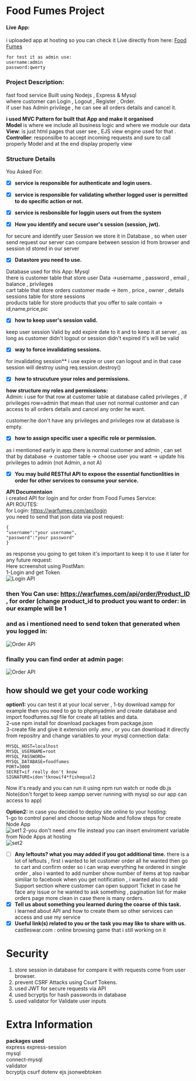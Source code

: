 # Food Fumes Project
#### Live App:
i uploaded app at hosting so you can check it Live directly from here:
[Food Fumes](http://warfumes.com)  
```
for test it as admin use:
username:admin
password:qwerty

```

### Project Description:
fast food service Built using Nodejs , Express & Mysql   
where customer can Login , Logout , Register , Order.  
if user has Admin privilege , he can see all orders details and cancel it.  

**i used MVC Pattern for built that App and make it organised**  
**Model** is where we include all business logic and where we module our data  
**View**: is just html pages that user see , EJS view engine used for that . 
**Controller**: responsilbe to accept incoming requests and sure to call properly Model and at the end display properly view  

### Structure Details
You Asked For:
- [x] **service is responsible for authenticate and login users.**
- [x] **service is responsible for validating whether logged user is permitted to do specific action or not.**
- [x] **service is resbonsible for loggin users out from the system**

- [x] **How you identify and secure user's session (session, jwt).**  

for secure and identify user Session we store it in Database , so when user send request our server can compare between session id from browser and session id stored in our server

- [x] **Datastore you need to use.**  

Database used for this App: Mysql  
there is customer table that store user Data ->username , password , email , balance , privileges  
cart table that store orders customer made -> item , price , owner , details  
sessions table for store sessions  
products table for store products that you offer to sale contain -> id,name,price,pic  

- [x] **how to keep user's session valid.**  

keep user session Valid by add expire date to it  and to keep it at server , as long as customer didn't logout or session didn't expired it's will be valid  

- [x] **way to force invalidating sessions.**   

for invalidating session** i use expire or user can logout and in that case session will destroy using req.session.destroy()  

- [x] **how to strucuture your roles and permissions.**   

**how structure my roles and permissions:**  
Admin: i use for that row at customer table at database called privileges , if privileges row=admin that mean that user not normal customer and can access to all orders details and cancel any order he want.  

customer:he don't have any privileges and privileges row at database is empty.  

- [x] **how to assign specific user a specific role or permission.**  
 
as i mentioned early in app there is normal customer and admin , can set that by database -> customer table -> choose user you want -> update his privileges to admin (not Admin, a not A)  

- [x] **You may build RESTful API to expose the essential functionlities in order for other services to consume your service.**  

**API Documentaion**  
i created API for login and for order from Food Fumes Service:  
API ROUTES:  
for Login: https://warfumes.com/api/login  
you need to send that json data via post request:  
```
{  
"username":"your username",
"password":"your password"
}
```
as response you going to get token it's important to keep it to use it later for any future request:  
Here screenshot using PostMan:  
1-Login and get Token  
![Login API](https://warfumes.com/pics/api1.jpeg)  

### then You Can use: https://warfumes.com/api/order/Product_ID , for order (change product_id to product you want to order: in our example will be 1
### and as i mentioned need to send token that generated when you logged in:
![Order API](https://warfumes.com/pics/api2.jpeg) 
### finally you can find order at admin page:
![Order API](https://warfumes.com/pics/api3.jpeg) 

## how should we get your code working  
**option1:** you can test it at your local server , 
1-by download xampp for example then you need to go to phpmyadmin and create database and import foodfumes.sql file 
for create all tables and data.  
2-use npm install for download packages from package.json  
3-create file and give it extension only .env , or you can download it directly from repositry and change variables to your mysql connection data:  
```
MYSQL_HOST=localhost
MYSQL_USERNAME=root
MYSQL_PASSWORD=
MYSQL_DATABASE=foodfumes
PORT=3000
SECRET=if really don't know
SIGNATURE=idon'tknowif4*fishequal2
```  
Now it's ready and you can run it using npm run watch or node db.js 
Note(don't forget to keep xampp server running with mysql so our app can access to app)

**Option2:** in case you decided to deploy site online to your hosting:  
1-go to control panel and choose setup Node and follow steps for create Node App  
![set1](https://warfumes.com/pics/set1.jpeg) 
2-you don't need .env file instead you can insert enviroment variable from Node Apps at hosting  
![set2](https://warfumes.com/pics/set2.jpeg) 




- [ ] **Any leftouts? what you may added if you got additional time.** 
there is a lot of leftouts , first i wanted to let customer order all he wanted then go to cart and confirm order so i can wrap everything he ordered in single order , also i wanted to add number show number of items at top navbar similiar to facebook when you get notification , i wanted also to add Support section where customer can open support Ticket in case he face any issue or he wanted to ask something , pagination list for make orders page more clean in case there is many orders.  
- [x] **Tell us about something you learned during the coarse of this task.**  
i learned about API and how to create them so other services can access and use my service  
- [x] **Useful link(s) related to you or the task you may like to share with us.**  
castleswar.com : online browsing game that i still working on it  
# Security
1. store session in database for compare it with requests come from user browser.
1. prevent CSRF Attacks using Csurf Tokens.
1. used JWT for secure requests via API
1. used bcryptjs for hash passwords in database
1. used validator for Validate user inputs


# Extra Information  

**packages used**  
express 
express-session  
mysql  
connect-mysql  
validator  
bcryptjs
csurf
dotenv
ejs
jsonwebtoken  








